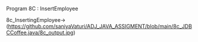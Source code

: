 Program 8C : InsertEmployee

8c_InsertingEmployee->(https://github.com/saniyaVaturi/ADJ_JAVA_ASSIGMENT/blob/main/8c_JDBCCoffee.java/8c_output.jpg)
